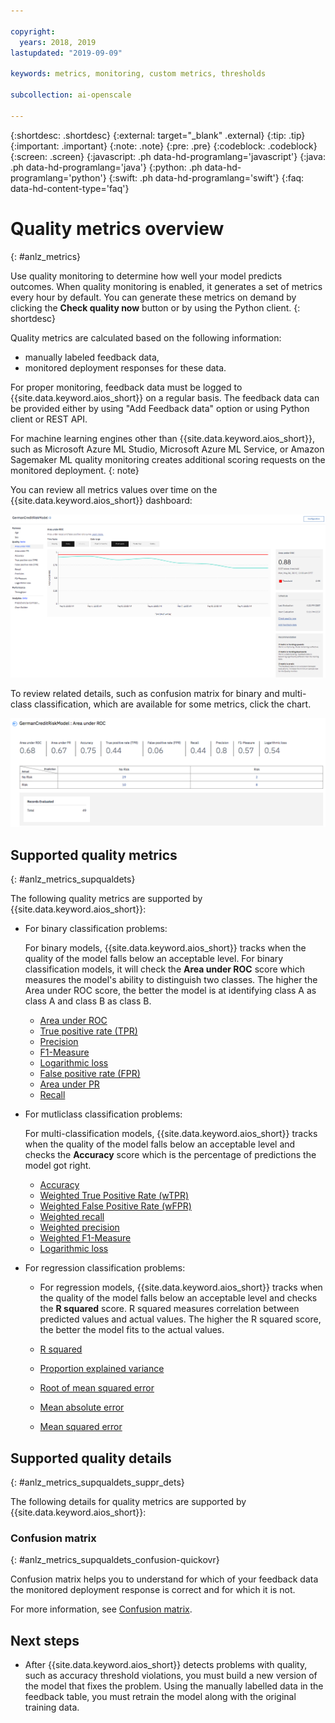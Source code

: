 ```yaml
---

copyright:
  years: 2018, 2019
lastupdated: "2019-09-09"

keywords: metrics, monitoring, custom metrics, thresholds

subcollection: ai-openscale

---
```


{:shortdesc: .shortdesc}
{:external: target="_blank" .external}
{:tip: .tip}
{:important: .important}
{:note: .note}
{:pre: .pre}
{:codeblock: .codeblock}
{:screen: .screen}
{:javascript: .ph data-hd-programlang='javascript'}
{:java: .ph data-hd-programlang='java'}
{:python: .ph data-hd-programlang='python'}
{:swift: .ph data-hd-programlang='swift'}
{:faq: data-hd-content-type='faq'}

# Quality metrics overview
{: #anlz_metrics}

Use quality monitoring to determine how well your model predicts outcomes. When quality monitoring is enabled, it generates a set of metrics every hour by default. You can generate these metrics on demand by clicking the **Check quality now** button or by using the Python client.
{: shortdesc}

Quality metrics are calculated based on the following information:

- manually labeled feedback data,
- monitored deployment responses for these data.

For proper monitoring, feedback data must be logged to {{site.data.keyword.aios_short}} on a regular basis. The feedback data can be provided either by using "Add Feedback data" option or using Python client or REST API.

For machine learning engines other than {{site.data.keyword.aios_short}}, such as Microsoft Azure ML Studio, Microsoft Azure ML Service, or Amazon Sagemaker ML quality monitoring creates additional scoring requests on the monitored deployment.
{: note}

You can review all metrics values over time on the {{site.data.keyword.aios_short}} dashboard:

![quality metrics chart showing drift of area under ROC](images/wos-quality_metrics_001.png)


To review related details, such as confusion matrix for binary and multi-class classification, which are available for some metrics, click the chart.

![detail table of quality metrics](images/wos-quality_metrics_002.png)

## Supported quality metrics
{: #anlz_metrics_supqualdets}

The following quality metrics are supported by {{site.data.keyword.aios_short}}:

-  For binary classification problems:

   For binary models, {{site.data.keyword.aios_short}} tracks when the quality of the model falls below an acceptable level. For binary classification models, it will check the **Area under ROC** score which measures the model's ability to distinguish two classes. The higher the Area under ROC score, the better the model is at identifying class A as class A and class B as class B.

   - [Area under ROC](/docs/services/ai-openscale?topic=ai-openscale-quality_roc)
   - [True positive rate (TPR)](/docs/services/ai-openscale?topic=ai-openscale-quality_tpr)
   - [Precision](/docs/services/ai-openscale?topic=ai-openscale-quality_precision)
   - [F1-Measure](/docs/services/ai-openscale?topic=ai-openscale-quality_f1-measr)
   - [Logarithmic loss](/docs/services/ai-openscale?topic=ai-openscale-quality_log_loss)
   - [False positive rate (FPR)](/docs/services/ai-openscale?topic=ai-openscale-quality_fpr_false)
   - [Area under PR](/docs/services/ai-openscale?topic=ai-openscale-quality-area-pr)
   - [Recall](/docs/services/ai-openscale?topic=ai-openscale-quality_recall)

-  For mutliclass classification problems:

   For multi-classification models, {{site.data.keyword.aios_short}} tracks when the quality of the model falls below an acceptable level and checks the **Accuracy** score which is the percentage of predictions the model got right.

   - [Accuracy](/docs/services/ai-openscale?topic=ai-openscale-icp-accuracy-opener)
   - [Weighted True Positive Rate (wTPR)
](/docs/services/ai-openscale?topic=ai-openscale-icp-quality-wtpr)
   - [Weighted False Positive Rate (wFPR)
](/docs/services/ai-openscale?topic=ai-openscale-icp-quality_wfpr_weighted)
   - [Weighted recall](/docs/services/ai-openscale?topic=ai-openscale-icp-quality_weighted_recall)
   - [Weighted precision](/docs/services/ai-openscale?topic=ai-openscale-icp-quality_wgth_prec)
   - [Weighted F1-Measure](/docs/services/ai-openscale?topic=ai-openscale-icp-quality_wght_f1-measure)
   - [Logarithmic loss](/docs/services/ai-openscale?topic=ai-openscale-icp-quality_log_loss)

-  For regression classification problems:

   -  For regression models, {{site.data.keyword.aios_short}} tracks when the quality of the model falls below an acceptable level and checks the **R squared** score. R squared measures correlation between predicted values and actual values. The higher the R squared score, the better the model fits to the actual values.

   - [R squared](/docs/services/ai-openscale?topic=ai-openscale-quality_r_squared)
   - [Proportion explained variance](/docs/services/ai-openscale?topic=ai-openscale-quality_var)
   - [Root of mean squared error](/docs/services/ai-openscale?topic=ai-openscale-supqualdets_squ_errors_mean)
   - [Mean absolute error](/docs/services/ai-openscale?topic=ai-openscale-quality_abserror)
   - [Mean squared error](/docs/services/ai-openscale?topic=ai-openscale-quality_squerror)




## Supported quality details
{: #anlz_metrics_supqualdets_suppr_dets}

The following details for quality metrics are supported by {{site.data.keyword.aios_short}}:

### Confusion matrix
{: #anlz_metrics_supqualdets_confusion-quickovr}

Confusion matrix helps you to understand for which of your feedback data the monitored deployment response is correct and for which it is not.

For more information, see [Confusion matrix](/docs/services/ai-openscale?topic=ai-openscale-it-conf-mtx).

## Next steps

- After {{site.data.keyword.aios_short}} detects problems with quality, such as accuracy threshold violations, you must build a new version of the model that fixes the problem. Using the manually labelled data in the feedback table, you must retrain the model along with the original training data.


